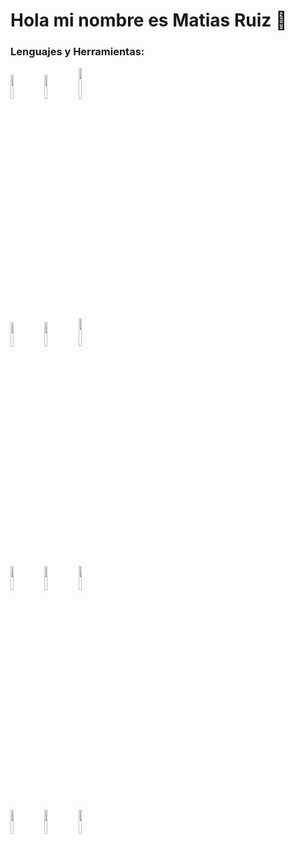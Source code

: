 # Hola mi nombre es Matias Ruiz 👋

### Lenguajes y Herramientas:

<p>
  <code><img width="10%" src="https://www.vectorlogo.zone/logos/javascript/javascript-ar21.svg"></code>
  <code><img width="10%" src="https://www.vectorlogo.zone/logos/w3_html5/w3_html5-ar21.svg"></code>
  <code><img width="10%" height="50px" src="https://cdn.worldvectorlogo.com/logos/css-5.svg"></code>
  <br />
  <code><img width="10%" src="https://www.vectorlogo.zone/logos/getbootstrap/getbootstrap-ar21.svg"></code>
  <code><img width="10%" src="https://www.vectorlogo.zone/logos/reactjs/reactjs-ar21.svg"></code>
  <code><img width="10%" height="45" src="https://cdn.worldvectorlogo.com/logos/redux.svg"></code>
  <br />
  <code><img width="10%" src="https://www.vectorlogo.zone/logos/nodejs/nodejs-ar21.svg"></code>
  <code><img width="10%" src="https://www.vectorlogo.zone/logos/postgresql/postgresql-ar21.svg"></code>
  <code><img width="10%" src="https://www.vectorlogo.zone/logos/sequelizejs/sequelizejs-ar21.svg"></code>
  <br />
  <code><img width="10%" src="https://www.vectorlogo.zone/logos/git-scm/git-scm-ar21.svg"></code>
  <code><img width="10%" src="https://www.vectorlogo.zone/logos/python/python-official.svg"></code>
  <code><img width="10%" src="https://www.vectorlogo.zone/logos/pocoo_flask/pocoo_flask-official.svg"></code>
</p>
